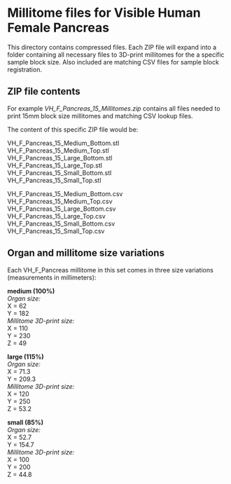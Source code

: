 # Millitome files for Visible Human Female Pancreas

This directory contains compressed files. Each ZIP file will expand into a folder containing all necessary files to 3D-print millitomes for the a specific sample block size. Also included are matching CSV files for sample block registration.

## ZIP file contents

<p>For example <em>VH_F_Pancreas_15_Millitomes.zip</em> contains all files needed to print 15mm block size millitomes and matching CSV lookup files.</p>

<p>The content of this specific ZIP file would be:</p>

VH_F_Pancreas_15_Medium_Bottom.stl<br>
VH_F_Pancreas_15_Medium_Top.stl<br>
VH_F_Pancreas_15_Large_Bottom.stl<br>
VH_F_Pancreas_15_Large_Top.stl<br>
VH_F_Pancreas_15_Small_Bottom.stl<br>
VH_F_Pancreas_15_Small_Top.stl<br>

VH_F_Pancreas_15_Medium_Bottom.csv<br>
VH_F_Pancreas_15_Medium_Top.csv<br>
VH_F_Pancreas_15_Large_Bottom.csv<br>
VH_F_Pancreas_15_Large_Top.csv<br>
VH_F_Pancreas_15_Small_Bottom.csv<br>
VH_F_Pancreas_15_Small_Top.csv<br>


## Organ and millitome size variations

<p>Each VH_F_Pancreas millitome in this set comes in three size variations (measurements in millimeters):</p>

<strong>medium (100%)</strong><br>
<em>Organ size:</em><br>
X = 62<br>
Y = 182<br>
<em>Millitome 3D-print size:</em><br>
X = 110<br>
Y = 230<br>
Z = 49<br>

<strong>large (115%)</strong><br>
<em>Organ size:</em><br>
X = 71.3<br>
Y = 209.3<br>
<em>Millitome 3D-print size:</em><br>
X = 120<br>
Y = 250<br>
Z = 53.2<br>

<strong>small (85%)</strong><br>
<em>Organ size:</em><br>
X = 52.7<br>
Y = 154.7<br>
<em>Millitome 3D-print size:</em><br>
X = 100<br>
Y = 200<br>
Z = 44.8<br>
